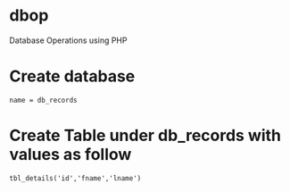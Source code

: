 # dbop
Database Operations using PHP

# Create database
	name = db_records
	
# Create Table under db_records with values as follow
	tbl_details('id','fname','lname')

